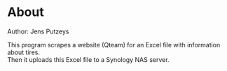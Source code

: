 # About
Author: Jens Putzeys  

This program scrapes a website (Qteam) for an Excel file with information about tires.  
Then it uploads this Excel file to a Synology NAS server.

